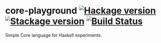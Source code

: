 # core-playground [![Hackage version](https://img.shields.io/hackage/v/core-playground.svg?label=Hackage)](https://hackage.haskell.org/package/core-playground) [![Stackage version](https://www.stackage.org/package/core-playground/badge/lts?label=Stackage)](https://www.stackage.org/package/core-playground) [![Build Status](https://img.shields.io/travis/ndmitchell/core-playground.svg)](https://travis-ci.org/ndmitchell/core-playground)

Simple Core language for Haskell experiments.
